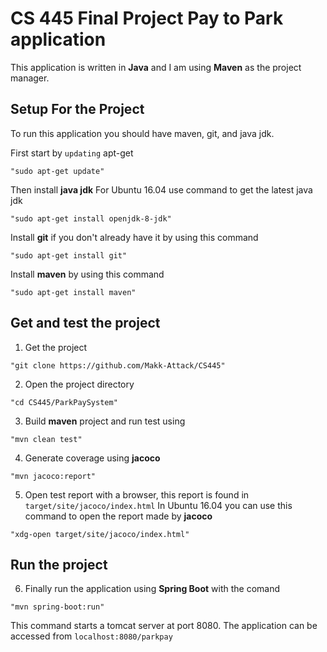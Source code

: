 # CS 445 Final Project Pay to Park application

This application is written in **Java** and I am using **Maven** as the project manager. 


## Setup For the Project
To run this application you should have maven, git, and java jdk.

First start by `updating` apt-get
```
"sudo apt-get update"
```

Then install **java jdk**
For Ubuntu 16.04 use command to get the latest java jdk 
```
"sudo apt-get install openjdk-8-jdk"
```

Install **git** if you don't already have it by using this command
```
"sudo apt-get install git"
```

Install **maven** by using this command
```
"sudo apt-get install maven"
```

## Get and test the project
1. Get the project
```
"git clone https://github.com/Makk-Attack/CS445"
```
2. Open the project directory
```
"cd CS445/ParkPaySystem"
```
3. Build **maven** project and run test using 
```
"mvn clean test"
```
4. Generate coverage using **jacoco**
```
"mvn jacoco:report"
```

5. Open test report with a browser, this report is found in `target/site/jacoco/index.html`
   In Ubuntu 16.04 you can use this command to open the report made by **jacoco**
```
"xdg-open target/site/jacoco/index.html"
```

## Run the project
6. Finally run the application using **Spring Boot** with the comand
```
"mvn spring-boot:run"
```
This command starts a tomcat server at port 8080. The application can be accessed from `localhost:8080/parkpay`


